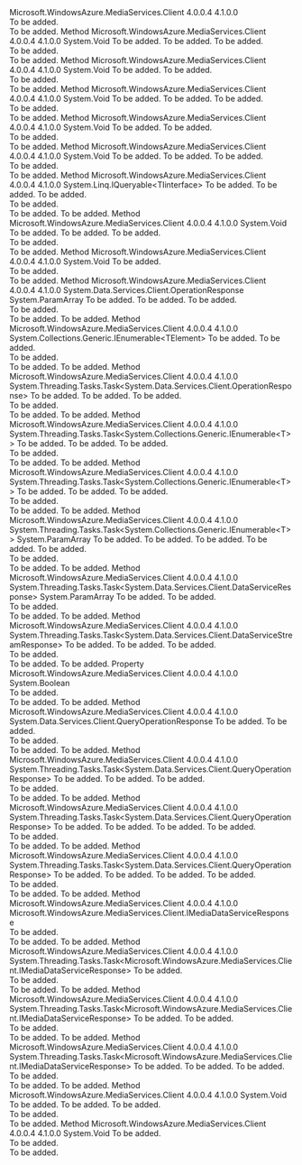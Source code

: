 <Type Name="IMediaDataServiceContext" FullName="Microsoft.WindowsAzure.MediaServices.Client.IMediaDataServiceContext">
  <TypeSignature Language="C#" Value="public interface IMediaDataServiceContext" />
  <TypeSignature Language="ILAsm" Value=".class public interface auto ansi abstract IMediaDataServiceContext" />
  <TypeSignature Language="DocId" Value="T:Microsoft.WindowsAzure.MediaServices.Client.IMediaDataServiceContext" />
  <TypeSignature Language="VB.NET" Value="Public Interface IMediaDataServiceContext" />
  <TypeSignature Language="F#" Value="type IMediaDataServiceContext = interface" />
  <AssemblyInfo>
    <AssemblyName>Microsoft.WindowsAzure.MediaServices.Client</AssemblyName>
    <AssemblyVersion>4.0.0.4</AssemblyVersion>
    <AssemblyVersion>4.1.0.0</AssemblyVersion>
  </AssemblyInfo>
  <Interfaces />
  <Docs>
    <summary>To be added.</summary>
    <remarks>To be added.</remarks>
  </Docs>
  <Members>
    <Member MemberName="AddLink">
      <MemberSignature Language="C#" Value="public void AddLink (object source, string sourceProperty, object target);" />
      <MemberSignature Language="ILAsm" Value=".method public hidebysig newslot virtual instance void AddLink(object source, string sourceProperty, object target) cil managed" />
      <MemberSignature Language="DocId" Value="M:Microsoft.WindowsAzure.MediaServices.Client.IMediaDataServiceContext.AddLink(System.Object,System.String,System.Object)" />
      <MemberSignature Language="VB.NET" Value="Public Sub AddLink (source As Object, sourceProperty As String, target As Object)" />
      <MemberSignature Language="F#" Value="abstract member AddLink : obj * string * obj -&gt; unit" Usage="iMediaDataServiceContext.AddLink (source, sourceProperty, target)" />
      <MemberType>Method</MemberType>
      <AssemblyInfo>
        <AssemblyName>Microsoft.WindowsAzure.MediaServices.Client</AssemblyName>
        <AssemblyVersion>4.0.0.4</AssemblyVersion>
        <AssemblyVersion>4.1.0.0</AssemblyVersion>
      </AssemblyInfo>
      <ReturnValue>
        <ReturnType>System.Void</ReturnType>
      </ReturnValue>
      <Parameters>
        <Parameter Name="source" Type="System.Object" />
        <Parameter Name="sourceProperty" Type="System.String" />
        <Parameter Name="target" Type="System.Object" />
      </Parameters>
      <Docs>
        <param name="source">To be added.</param>
        <param name="sourceProperty">To be added.</param>
        <param name="target">To be added.</param>
        <summary>To be added.</summary>
        <remarks>To be added.</remarks>
      </Docs>
    </Member>
    <Member MemberName="AddObject">
      <MemberSignature Language="C#" Value="public void AddObject (string entitySetName, object entity);" />
      <MemberSignature Language="ILAsm" Value=".method public hidebysig newslot virtual instance void AddObject(string entitySetName, object entity) cil managed" />
      <MemberSignature Language="DocId" Value="M:Microsoft.WindowsAzure.MediaServices.Client.IMediaDataServiceContext.AddObject(System.String,System.Object)" />
      <MemberSignature Language="VB.NET" Value="Public Sub AddObject (entitySetName As String, entity As Object)" />
      <MemberSignature Language="F#" Value="abstract member AddObject : string * obj -&gt; unit" Usage="iMediaDataServiceContext.AddObject (entitySetName, entity)" />
      <MemberType>Method</MemberType>
      <AssemblyInfo>
        <AssemblyName>Microsoft.WindowsAzure.MediaServices.Client</AssemblyName>
        <AssemblyVersion>4.0.0.4</AssemblyVersion>
        <AssemblyVersion>4.1.0.0</AssemblyVersion>
      </AssemblyInfo>
      <ReturnValue>
        <ReturnType>System.Void</ReturnType>
      </ReturnValue>
      <Parameters>
        <Parameter Name="entitySetName" Type="System.String" />
        <Parameter Name="entity" Type="System.Object" />
      </Parameters>
      <Docs>
        <param name="entitySetName">To be added.</param>
        <param name="entity">To be added.</param>
        <summary>To be added.</summary>
        <remarks>To be added.</remarks>
      </Docs>
    </Member>
    <Member MemberName="AddRelatedObject">
      <MemberSignature Language="C#" Value="public void AddRelatedObject (object source, string sourceProperty, object target);" />
      <MemberSignature Language="ILAsm" Value=".method public hidebysig newslot virtual instance void AddRelatedObject(object source, string sourceProperty, object target) cil managed" />
      <MemberSignature Language="DocId" Value="M:Microsoft.WindowsAzure.MediaServices.Client.IMediaDataServiceContext.AddRelatedObject(System.Object,System.String,System.Object)" />
      <MemberSignature Language="VB.NET" Value="Public Sub AddRelatedObject (source As Object, sourceProperty As String, target As Object)" />
      <MemberSignature Language="F#" Value="abstract member AddRelatedObject : obj * string * obj -&gt; unit" Usage="iMediaDataServiceContext.AddRelatedObject (source, sourceProperty, target)" />
      <MemberType>Method</MemberType>
      <AssemblyInfo>
        <AssemblyName>Microsoft.WindowsAzure.MediaServices.Client</AssemblyName>
        <AssemblyVersion>4.0.0.4</AssemblyVersion>
        <AssemblyVersion>4.1.0.0</AssemblyVersion>
      </AssemblyInfo>
      <ReturnValue>
        <ReturnType>System.Void</ReturnType>
      </ReturnValue>
      <Parameters>
        <Parameter Name="source" Type="System.Object" />
        <Parameter Name="sourceProperty" Type="System.String" />
        <Parameter Name="target" Type="System.Object" />
      </Parameters>
      <Docs>
        <param name="source">To be added.</param>
        <param name="sourceProperty">To be added.</param>
        <param name="target">To be added.</param>
        <summary>To be added.</summary>
        <remarks>To be added.</remarks>
      </Docs>
    </Member>
    <Member MemberName="AttachTo">
      <MemberSignature Language="C#" Value="public void AttachTo (string entitySetName, object entity);" />
      <MemberSignature Language="ILAsm" Value=".method public hidebysig newslot virtual instance void AttachTo(string entitySetName, object entity) cil managed" />
      <MemberSignature Language="DocId" Value="M:Microsoft.WindowsAzure.MediaServices.Client.IMediaDataServiceContext.AttachTo(System.String,System.Object)" />
      <MemberSignature Language="VB.NET" Value="Public Sub AttachTo (entitySetName As String, entity As Object)" />
      <MemberSignature Language="F#" Value="abstract member AttachTo : string * obj -&gt; unit" Usage="iMediaDataServiceContext.AttachTo (entitySetName, entity)" />
      <MemberType>Method</MemberType>
      <AssemblyInfo>
        <AssemblyName>Microsoft.WindowsAzure.MediaServices.Client</AssemblyName>
        <AssemblyVersion>4.0.0.4</AssemblyVersion>
        <AssemblyVersion>4.1.0.0</AssemblyVersion>
      </AssemblyInfo>
      <ReturnValue>
        <ReturnType>System.Void</ReturnType>
      </ReturnValue>
      <Parameters>
        <Parameter Name="entitySetName" Type="System.String" />
        <Parameter Name="entity" Type="System.Object" />
      </Parameters>
      <Docs>
        <param name="entitySetName">To be added.</param>
        <param name="entity">To be added.</param>
        <summary>To be added.</summary>
        <remarks>To be added.</remarks>
      </Docs>
    </Member>
    <Member MemberName="AttachTo">
      <MemberSignature Language="C#" Value="public void AttachTo (string entitySetName, object entity, string etag);" />
      <MemberSignature Language="ILAsm" Value=".method public hidebysig newslot virtual instance void AttachTo(string entitySetName, object entity, string etag) cil managed" />
      <MemberSignature Language="DocId" Value="M:Microsoft.WindowsAzure.MediaServices.Client.IMediaDataServiceContext.AttachTo(System.String,System.Object,System.String)" />
      <MemberSignature Language="VB.NET" Value="Public Sub AttachTo (entitySetName As String, entity As Object, etag As String)" />
      <MemberSignature Language="F#" Value="abstract member AttachTo : string * obj * string -&gt; unit" Usage="iMediaDataServiceContext.AttachTo (entitySetName, entity, etag)" />
      <MemberType>Method</MemberType>
      <AssemblyInfo>
        <AssemblyName>Microsoft.WindowsAzure.MediaServices.Client</AssemblyName>
        <AssemblyVersion>4.0.0.4</AssemblyVersion>
        <AssemblyVersion>4.1.0.0</AssemblyVersion>
      </AssemblyInfo>
      <ReturnValue>
        <ReturnType>System.Void</ReturnType>
      </ReturnValue>
      <Parameters>
        <Parameter Name="entitySetName" Type="System.String" />
        <Parameter Name="entity" Type="System.Object" />
        <Parameter Name="etag" Type="System.String" />
      </Parameters>
      <Docs>
        <param name="entitySetName">To be added.</param>
        <param name="entity">To be added.</param>
        <param name="etag">To be added.</param>
        <summary>To be added.</summary>
        <remarks>To be added.</remarks>
      </Docs>
    </Member>
    <Member MemberName="CreateQuery&lt;TIinterface,TData&gt;">
      <MemberSignature Language="C#" Value="public System.Linq.IQueryable&lt;TIinterface&gt; CreateQuery&lt;TIinterface,TData&gt; (string entitySetName);" />
      <MemberSignature Language="ILAsm" Value=".method public hidebysig newslot virtual instance class System.Linq.IQueryable`1&lt;!!TIinterface&gt; CreateQuery&lt;TIinterface, TData&gt;(string entitySetName) cil managed" />
      <MemberSignature Language="DocId" Value="M:Microsoft.WindowsAzure.MediaServices.Client.IMediaDataServiceContext.CreateQuery``2(System.String)" />
      <MemberSignature Language="VB.NET" Value="Public Function CreateQuery(Of TIinterface, TData) (entitySetName As String) As IQueryable(Of TIinterface)" />
      <MemberSignature Language="F#" Value="abstract member CreateQuery : string -&gt; System.Linq.IQueryable&lt;'Iinterface&gt;" Usage="iMediaDataServiceContext.CreateQuery entitySetName" />
      <MemberType>Method</MemberType>
      <AssemblyInfo>
        <AssemblyName>Microsoft.WindowsAzure.MediaServices.Client</AssemblyName>
        <AssemblyVersion>4.0.0.4</AssemblyVersion>
        <AssemblyVersion>4.1.0.0</AssemblyVersion>
      </AssemblyInfo>
      <ReturnValue>
        <ReturnType>System.Linq.IQueryable&lt;TIinterface&gt;</ReturnType>
      </ReturnValue>
      <TypeParameters>
        <TypeParameter Name="TIinterface" />
        <TypeParameter Name="TData" />
      </TypeParameters>
      <Parameters>
        <Parameter Name="entitySetName" Type="System.String" />
      </Parameters>
      <Docs>
        <typeparam name="TIinterface">To be added.</typeparam>
        <typeparam name="TData">To be added.</typeparam>
        <param name="entitySetName">To be added.</param>
        <summary>To be added.</summary>
        <returns>To be added.</returns>
        <remarks>To be added.</remarks>
      </Docs>
    </Member>
    <Member MemberName="DeleteLink">
      <MemberSignature Language="C#" Value="public void DeleteLink (object source, string sourceProperty, object target);" />
      <MemberSignature Language="ILAsm" Value=".method public hidebysig newslot virtual instance void DeleteLink(object source, string sourceProperty, object target) cil managed" />
      <MemberSignature Language="DocId" Value="M:Microsoft.WindowsAzure.MediaServices.Client.IMediaDataServiceContext.DeleteLink(System.Object,System.String,System.Object)" />
      <MemberSignature Language="VB.NET" Value="Public Sub DeleteLink (source As Object, sourceProperty As String, target As Object)" />
      <MemberSignature Language="F#" Value="abstract member DeleteLink : obj * string * obj -&gt; unit" Usage="iMediaDataServiceContext.DeleteLink (source, sourceProperty, target)" />
      <MemberType>Method</MemberType>
      <AssemblyInfo>
        <AssemblyName>Microsoft.WindowsAzure.MediaServices.Client</AssemblyName>
        <AssemblyVersion>4.0.0.4</AssemblyVersion>
        <AssemblyVersion>4.1.0.0</AssemblyVersion>
      </AssemblyInfo>
      <ReturnValue>
        <ReturnType>System.Void</ReturnType>
      </ReturnValue>
      <Parameters>
        <Parameter Name="source" Type="System.Object" />
        <Parameter Name="sourceProperty" Type="System.String" />
        <Parameter Name="target" Type="System.Object" />
      </Parameters>
      <Docs>
        <param name="source">To be added.</param>
        <param name="sourceProperty">To be added.</param>
        <param name="target">To be added.</param>
        <summary>To be added.</summary>
        <remarks>To be added.</remarks>
      </Docs>
    </Member>
    <Member MemberName="DeleteObject">
      <MemberSignature Language="C#" Value="public void DeleteObject (object entity);" />
      <MemberSignature Language="ILAsm" Value=".method public hidebysig newslot virtual instance void DeleteObject(object entity) cil managed" />
      <MemberSignature Language="DocId" Value="M:Microsoft.WindowsAzure.MediaServices.Client.IMediaDataServiceContext.DeleteObject(System.Object)" />
      <MemberSignature Language="VB.NET" Value="Public Sub DeleteObject (entity As Object)" />
      <MemberSignature Language="F#" Value="abstract member DeleteObject : obj -&gt; unit" Usage="iMediaDataServiceContext.DeleteObject entity" />
      <MemberType>Method</MemberType>
      <AssemblyInfo>
        <AssemblyName>Microsoft.WindowsAzure.MediaServices.Client</AssemblyName>
        <AssemblyVersion>4.0.0.4</AssemblyVersion>
        <AssemblyVersion>4.1.0.0</AssemblyVersion>
      </AssemblyInfo>
      <ReturnValue>
        <ReturnType>System.Void</ReturnType>
      </ReturnValue>
      <Parameters>
        <Parameter Name="entity" Type="System.Object" />
      </Parameters>
      <Docs>
        <param name="entity">To be added.</param>
        <summary>To be added.</summary>
        <remarks>To be added.</remarks>
      </Docs>
    </Member>
    <Member MemberName="Execute">
      <MemberSignature Language="C#" Value="public System.Data.Services.Client.OperationResponse Execute (Uri requestUri, string httpMethod, params System.Data.Services.Client.OperationParameter[] operationParameters);" />
      <MemberSignature Language="ILAsm" Value=".method public hidebysig newslot virtual instance class System.Data.Services.Client.OperationResponse Execute(class System.Uri requestUri, string httpMethod, class System.Data.Services.Client.OperationParameter[] operationParameters) cil managed" />
      <MemberSignature Language="DocId" Value="M:Microsoft.WindowsAzure.MediaServices.Client.IMediaDataServiceContext.Execute(System.Uri,System.String,System.Data.Services.Client.OperationParameter[])" />
      <MemberSignature Language="VB.NET" Value="Public Function Execute (requestUri As Uri, httpMethod As String, ParamArray operationParameters As OperationParameter()) As OperationResponse" />
      <MemberSignature Language="F#" Value="abstract member Execute : Uri * string * System.Data.Services.Client.OperationParameter[] -&gt; System.Data.Services.Client.OperationResponse" Usage="iMediaDataServiceContext.Execute (requestUri, httpMethod, operationParameters)" />
      <MemberType>Method</MemberType>
      <AssemblyInfo>
        <AssemblyName>Microsoft.WindowsAzure.MediaServices.Client</AssemblyName>
        <AssemblyVersion>4.0.0.4</AssemblyVersion>
        <AssemblyVersion>4.1.0.0</AssemblyVersion>
      </AssemblyInfo>
      <ReturnValue>
        <ReturnType>System.Data.Services.Client.OperationResponse</ReturnType>
      </ReturnValue>
      <Parameters>
        <Parameter Name="requestUri" Type="System.Uri" />
        <Parameter Name="httpMethod" Type="System.String" />
        <Parameter Name="operationParameters" Type="System.Data.Services.Client.OperationParameter[]">
          <Attributes>
            <Attribute>
              <AttributeName>System.ParamArray</AttributeName>
            </Attribute>
          </Attributes>
        </Parameter>
      </Parameters>
      <Docs>
        <param name="requestUri">To be added.</param>
        <param name="httpMethod">To be added.</param>
        <param name="operationParameters">To be added.</param>
        <summary>To be added.</summary>
        <returns>To be added.</returns>
        <remarks>To be added.</remarks>
      </Docs>
    </Member>
    <Member MemberName="Execute&lt;TElement&gt;">
      <MemberSignature Language="C#" Value="public System.Collections.Generic.IEnumerable&lt;TElement&gt; Execute&lt;TElement&gt; (Uri requestUri);" />
      <MemberSignature Language="ILAsm" Value=".method public hidebysig newslot virtual instance class System.Collections.Generic.IEnumerable`1&lt;!!TElement&gt; Execute&lt;TElement&gt;(class System.Uri requestUri) cil managed" />
      <MemberSignature Language="DocId" Value="M:Microsoft.WindowsAzure.MediaServices.Client.IMediaDataServiceContext.Execute``1(System.Uri)" />
      <MemberSignature Language="VB.NET" Value="Public Function Execute(Of TElement) (requestUri As Uri) As IEnumerable(Of TElement)" />
      <MemberSignature Language="F#" Value="abstract member Execute : Uri -&gt; seq&lt;'Element&gt;" Usage="iMediaDataServiceContext.Execute requestUri" />
      <MemberType>Method</MemberType>
      <AssemblyInfo>
        <AssemblyName>Microsoft.WindowsAzure.MediaServices.Client</AssemblyName>
        <AssemblyVersion>4.0.0.4</AssemblyVersion>
        <AssemblyVersion>4.1.0.0</AssemblyVersion>
      </AssemblyInfo>
      <ReturnValue>
        <ReturnType>System.Collections.Generic.IEnumerable&lt;TElement&gt;</ReturnType>
      </ReturnValue>
      <TypeParameters>
        <TypeParameter Name="TElement" />
      </TypeParameters>
      <Parameters>
        <Parameter Name="requestUri" Type="System.Uri" />
      </Parameters>
      <Docs>
        <typeparam name="TElement">To be added.</typeparam>
        <param name="requestUri">To be added.</param>
        <summary>To be added.</summary>
        <returns>To be added.</returns>
        <remarks>To be added.</remarks>
      </Docs>
    </Member>
    <Member MemberName="ExecuteAsync">
      <MemberSignature Language="C#" Value="public System.Threading.Tasks.Task&lt;System.Data.Services.Client.OperationResponse&gt; ExecuteAsync (Uri requestUri, object state, string httpMethod);" />
      <MemberSignature Language="ILAsm" Value=".method public hidebysig newslot virtual instance class System.Threading.Tasks.Task`1&lt;class System.Data.Services.Client.OperationResponse&gt; ExecuteAsync(class System.Uri requestUri, object state, string httpMethod) cil managed" />
      <MemberSignature Language="DocId" Value="M:Microsoft.WindowsAzure.MediaServices.Client.IMediaDataServiceContext.ExecuteAsync(System.Uri,System.Object,System.String)" />
      <MemberSignature Language="VB.NET" Value="Public Function ExecuteAsync (requestUri As Uri, state As Object, httpMethod As String) As Task(Of OperationResponse)" />
      <MemberSignature Language="F#" Value="abstract member ExecuteAsync : Uri * obj * string -&gt; System.Threading.Tasks.Task&lt;System.Data.Services.Client.OperationResponse&gt;" Usage="iMediaDataServiceContext.ExecuteAsync (requestUri, state, httpMethod)" />
      <MemberType>Method</MemberType>
      <AssemblyInfo>
        <AssemblyName>Microsoft.WindowsAzure.MediaServices.Client</AssemblyName>
        <AssemblyVersion>4.0.0.4</AssemblyVersion>
        <AssemblyVersion>4.1.0.0</AssemblyVersion>
      </AssemblyInfo>
      <ReturnValue>
        <ReturnType>System.Threading.Tasks.Task&lt;System.Data.Services.Client.OperationResponse&gt;</ReturnType>
      </ReturnValue>
      <Parameters>
        <Parameter Name="requestUri" Type="System.Uri" />
        <Parameter Name="state" Type="System.Object" />
        <Parameter Name="httpMethod" Type="System.String" />
      </Parameters>
      <Docs>
        <param name="requestUri">To be added.</param>
        <param name="state">To be added.</param>
        <param name="httpMethod">To be added.</param>
        <summary>To be added.</summary>
        <returns>To be added.</returns>
        <remarks>To be added.</remarks>
      </Docs>
    </Member>
    <Member MemberName="ExecuteAsync&lt;T&gt;">
      <MemberSignature Language="C#" Value="public System.Threading.Tasks.Task&lt;System.Collections.Generic.IEnumerable&lt;T&gt;&gt; ExecuteAsync&lt;T&gt; (System.Data.Services.Client.DataServiceQueryContinuation&lt;T&gt; continuation, object state);" />
      <MemberSignature Language="ILAsm" Value=".method public hidebysig newslot virtual instance class System.Threading.Tasks.Task`1&lt;class System.Collections.Generic.IEnumerable`1&lt;!!T&gt;&gt; ExecuteAsync&lt;T&gt;(class System.Data.Services.Client.DataServiceQueryContinuation`1&lt;!!T&gt; continuation, object state) cil managed" />
      <MemberSignature Language="DocId" Value="M:Microsoft.WindowsAzure.MediaServices.Client.IMediaDataServiceContext.ExecuteAsync``1(System.Data.Services.Client.DataServiceQueryContinuation{``0},System.Object)" />
      <MemberSignature Language="VB.NET" Value="Public Function ExecuteAsync(Of T) (continuation As DataServiceQueryContinuation(Of T), state As Object) As Task(Of IEnumerable(Of T))" />
      <MemberSignature Language="F#" Value="abstract member ExecuteAsync : System.Data.Services.Client.DataServiceQueryContinuation&lt;'T&gt; * obj -&gt; System.Threading.Tasks.Task&lt;seq&lt;'T&gt;&gt;" Usage="iMediaDataServiceContext.ExecuteAsync (continuation, state)" />
      <MemberType>Method</MemberType>
      <AssemblyInfo>
        <AssemblyName>Microsoft.WindowsAzure.MediaServices.Client</AssemblyName>
        <AssemblyVersion>4.0.0.4</AssemblyVersion>
        <AssemblyVersion>4.1.0.0</AssemblyVersion>
      </AssemblyInfo>
      <ReturnValue>
        <ReturnType>System.Threading.Tasks.Task&lt;System.Collections.Generic.IEnumerable&lt;T&gt;&gt;</ReturnType>
      </ReturnValue>
      <TypeParameters>
        <TypeParameter Name="T" />
      </TypeParameters>
      <Parameters>
        <Parameter Name="continuation" Type="System.Data.Services.Client.DataServiceQueryContinuation&lt;T&gt;" />
        <Parameter Name="state" Type="System.Object" />
      </Parameters>
      <Docs>
        <typeparam name="T">To be added.</typeparam>
        <param name="continuation">To be added.</param>
        <param name="state">To be added.</param>
        <summary>To be added.</summary>
        <returns>To be added.</returns>
        <remarks>To be added.</remarks>
      </Docs>
    </Member>
    <Member MemberName="ExecuteAsync&lt;T&gt;">
      <MemberSignature Language="C#" Value="public System.Threading.Tasks.Task&lt;System.Collections.Generic.IEnumerable&lt;T&gt;&gt; ExecuteAsync&lt;T&gt; (Uri requestUri, object state);" />
      <MemberSignature Language="ILAsm" Value=".method public hidebysig newslot virtual instance class System.Threading.Tasks.Task`1&lt;class System.Collections.Generic.IEnumerable`1&lt;!!T&gt;&gt; ExecuteAsync&lt;T&gt;(class System.Uri requestUri, object state) cil managed" />
      <MemberSignature Language="DocId" Value="M:Microsoft.WindowsAzure.MediaServices.Client.IMediaDataServiceContext.ExecuteAsync``1(System.Uri,System.Object)" />
      <MemberSignature Language="VB.NET" Value="Public Function ExecuteAsync(Of T) (requestUri As Uri, state As Object) As Task(Of IEnumerable(Of T))" />
      <MemberSignature Language="F#" Value="abstract member ExecuteAsync : Uri * obj -&gt; System.Threading.Tasks.Task&lt;seq&lt;'T&gt;&gt;" Usage="iMediaDataServiceContext.ExecuteAsync (requestUri, state)" />
      <MemberType>Method</MemberType>
      <AssemblyInfo>
        <AssemblyName>Microsoft.WindowsAzure.MediaServices.Client</AssemblyName>
        <AssemblyVersion>4.0.0.4</AssemblyVersion>
        <AssemblyVersion>4.1.0.0</AssemblyVersion>
      </AssemblyInfo>
      <ReturnValue>
        <ReturnType>System.Threading.Tasks.Task&lt;System.Collections.Generic.IEnumerable&lt;T&gt;&gt;</ReturnType>
      </ReturnValue>
      <TypeParameters>
        <TypeParameter Name="T" />
      </TypeParameters>
      <Parameters>
        <Parameter Name="requestUri" Type="System.Uri" />
        <Parameter Name="state" Type="System.Object" />
      </Parameters>
      <Docs>
        <typeparam name="T">To be added.</typeparam>
        <param name="requestUri">To be added.</param>
        <param name="state">To be added.</param>
        <summary>To be added.</summary>
        <returns>To be added.</returns>
        <remarks>To be added.</remarks>
      </Docs>
    </Member>
    <Member MemberName="ExecuteAsync&lt;T&gt;">
      <MemberSignature Language="C#" Value="public System.Threading.Tasks.Task&lt;System.Collections.Generic.IEnumerable&lt;T&gt;&gt; ExecuteAsync&lt;T&gt; (Uri requestUri, string httpMethod, bool singleResult, params System.Data.Services.Client.OperationParameter[] parameters);" />
      <MemberSignature Language="ILAsm" Value=".method public hidebysig newslot virtual instance class System.Threading.Tasks.Task`1&lt;class System.Collections.Generic.IEnumerable`1&lt;!!T&gt;&gt; ExecuteAsync&lt;T&gt;(class System.Uri requestUri, string httpMethod, bool singleResult, class System.Data.Services.Client.OperationParameter[] parameters) cil managed" />
      <MemberSignature Language="DocId" Value="M:Microsoft.WindowsAzure.MediaServices.Client.IMediaDataServiceContext.ExecuteAsync``1(System.Uri,System.String,System.Boolean,System.Data.Services.Client.OperationParameter[])" />
      <MemberSignature Language="VB.NET" Value="Public Function ExecuteAsync(Of T) (requestUri As Uri, httpMethod As String, singleResult As Boolean, ParamArray parameters As OperationParameter()) As Task(Of IEnumerable(Of T))" />
      <MemberSignature Language="F#" Value="abstract member ExecuteAsync : Uri * string * bool * System.Data.Services.Client.OperationParameter[] -&gt; System.Threading.Tasks.Task&lt;seq&lt;'T&gt;&gt;" Usage="iMediaDataServiceContext.ExecuteAsync (requestUri, httpMethod, singleResult, parameters)" />
      <MemberType>Method</MemberType>
      <AssemblyInfo>
        <AssemblyName>Microsoft.WindowsAzure.MediaServices.Client</AssemblyName>
        <AssemblyVersion>4.0.0.4</AssemblyVersion>
        <AssemblyVersion>4.1.0.0</AssemblyVersion>
      </AssemblyInfo>
      <ReturnValue>
        <ReturnType>System.Threading.Tasks.Task&lt;System.Collections.Generic.IEnumerable&lt;T&gt;&gt;</ReturnType>
      </ReturnValue>
      <TypeParameters>
        <TypeParameter Name="T" />
      </TypeParameters>
      <Parameters>
        <Parameter Name="requestUri" Type="System.Uri" />
        <Parameter Name="httpMethod" Type="System.String" />
        <Parameter Name="singleResult" Type="System.Boolean" />
        <Parameter Name="parameters" Type="System.Data.Services.Client.OperationParameter[]">
          <Attributes>
            <Attribute>
              <AttributeName>System.ParamArray</AttributeName>
            </Attribute>
          </Attributes>
        </Parameter>
      </Parameters>
      <Docs>
        <typeparam name="T">To be added.</typeparam>
        <param name="requestUri">To be added.</param>
        <param name="httpMethod">To be added.</param>
        <param name="singleResult">To be added.</param>
        <param name="parameters">To be added.</param>
        <summary>To be added.</summary>
        <returns>To be added.</returns>
        <remarks>To be added.</remarks>
      </Docs>
    </Member>
    <Member MemberName="ExecuteBatchAsync">
      <MemberSignature Language="C#" Value="public System.Threading.Tasks.Task&lt;System.Data.Services.Client.DataServiceResponse&gt; ExecuteBatchAsync (object state, params System.Data.Services.Client.DataServiceRequest[] queries);" />
      <MemberSignature Language="ILAsm" Value=".method public hidebysig newslot virtual instance class System.Threading.Tasks.Task`1&lt;class System.Data.Services.Client.DataServiceResponse&gt; ExecuteBatchAsync(object state, class System.Data.Services.Client.DataServiceRequest[] queries) cil managed" />
      <MemberSignature Language="DocId" Value="M:Microsoft.WindowsAzure.MediaServices.Client.IMediaDataServiceContext.ExecuteBatchAsync(System.Object,System.Data.Services.Client.DataServiceRequest[])" />
      <MemberSignature Language="VB.NET" Value="Public Function ExecuteBatchAsync (state As Object, ParamArray queries As DataServiceRequest()) As Task(Of DataServiceResponse)" />
      <MemberSignature Language="F#" Value="abstract member ExecuteBatchAsync : obj * System.Data.Services.Client.DataServiceRequest[] -&gt; System.Threading.Tasks.Task&lt;System.Data.Services.Client.DataServiceResponse&gt;" Usage="iMediaDataServiceContext.ExecuteBatchAsync (state, queries)" />
      <MemberType>Method</MemberType>
      <AssemblyInfo>
        <AssemblyName>Microsoft.WindowsAzure.MediaServices.Client</AssemblyName>
        <AssemblyVersion>4.0.0.4</AssemblyVersion>
        <AssemblyVersion>4.1.0.0</AssemblyVersion>
      </AssemblyInfo>
      <ReturnValue>
        <ReturnType>System.Threading.Tasks.Task&lt;System.Data.Services.Client.DataServiceResponse&gt;</ReturnType>
      </ReturnValue>
      <Parameters>
        <Parameter Name="state" Type="System.Object" />
        <Parameter Name="queries" Type="System.Data.Services.Client.DataServiceRequest[]">
          <Attributes>
            <Attribute>
              <AttributeName>System.ParamArray</AttributeName>
            </Attribute>
          </Attributes>
        </Parameter>
      </Parameters>
      <Docs>
        <param name="state">To be added.</param>
        <param name="queries">To be added.</param>
        <summary>To be added.</summary>
        <returns>To be added.</returns>
        <remarks>To be added.</remarks>
      </Docs>
    </Member>
    <Member MemberName="GetReadStreamAsync">
      <MemberSignature Language="C#" Value="public System.Threading.Tasks.Task&lt;System.Data.Services.Client.DataServiceStreamResponse&gt; GetReadStreamAsync (object entity, System.Data.Services.Client.DataServiceRequestArgs args, object state);" />
      <MemberSignature Language="ILAsm" Value=".method public hidebysig newslot virtual instance class System.Threading.Tasks.Task`1&lt;class System.Data.Services.Client.DataServiceStreamResponse&gt; GetReadStreamAsync(object entity, class System.Data.Services.Client.DataServiceRequestArgs args, object state) cil managed" />
      <MemberSignature Language="DocId" Value="M:Microsoft.WindowsAzure.MediaServices.Client.IMediaDataServiceContext.GetReadStreamAsync(System.Object,System.Data.Services.Client.DataServiceRequestArgs,System.Object)" />
      <MemberSignature Language="VB.NET" Value="Public Function GetReadStreamAsync (entity As Object, args As DataServiceRequestArgs, state As Object) As Task(Of DataServiceStreamResponse)" />
      <MemberSignature Language="F#" Value="abstract member GetReadStreamAsync : obj * System.Data.Services.Client.DataServiceRequestArgs * obj -&gt; System.Threading.Tasks.Task&lt;System.Data.Services.Client.DataServiceStreamResponse&gt;" Usage="iMediaDataServiceContext.GetReadStreamAsync (entity, args, state)" />
      <MemberType>Method</MemberType>
      <AssemblyInfo>
        <AssemblyName>Microsoft.WindowsAzure.MediaServices.Client</AssemblyName>
        <AssemblyVersion>4.0.0.4</AssemblyVersion>
        <AssemblyVersion>4.1.0.0</AssemblyVersion>
      </AssemblyInfo>
      <ReturnValue>
        <ReturnType>System.Threading.Tasks.Task&lt;System.Data.Services.Client.DataServiceStreamResponse&gt;</ReturnType>
      </ReturnValue>
      <Parameters>
        <Parameter Name="entity" Type="System.Object" />
        <Parameter Name="args" Type="System.Data.Services.Client.DataServiceRequestArgs" />
        <Parameter Name="state" Type="System.Object" />
      </Parameters>
      <Docs>
        <param name="entity">To be added.</param>
        <param name="args">To be added.</param>
        <param name="state">To be added.</param>
        <summary>To be added.</summary>
        <returns>To be added.</returns>
        <remarks>To be added.</remarks>
      </Docs>
    </Member>
    <Member MemberName="IgnoreResourceNotFoundException">
      <MemberSignature Language="C#" Value="public bool IgnoreResourceNotFoundException { get; set; }" />
      <MemberSignature Language="ILAsm" Value=".property instance bool IgnoreResourceNotFoundException" />
      <MemberSignature Language="DocId" Value="P:Microsoft.WindowsAzure.MediaServices.Client.IMediaDataServiceContext.IgnoreResourceNotFoundException" />
      <MemberSignature Language="VB.NET" Value="Public Property IgnoreResourceNotFoundException As Boolean" />
      <MemberSignature Language="F#" Value="member this.IgnoreResourceNotFoundException : bool with get, set" Usage="Microsoft.WindowsAzure.MediaServices.Client.IMediaDataServiceContext.IgnoreResourceNotFoundException" />
      <MemberType>Property</MemberType>
      <AssemblyInfo>
        <AssemblyName>Microsoft.WindowsAzure.MediaServices.Client</AssemblyName>
        <AssemblyVersion>4.0.0.4</AssemblyVersion>
        <AssemblyVersion>4.1.0.0</AssemblyVersion>
      </AssemblyInfo>
      <ReturnValue>
        <ReturnType>System.Boolean</ReturnType>
      </ReturnValue>
      <Docs>
        <summary>To be added.</summary>
        <value>To be added.</value>
        <remarks>To be added.</remarks>
      </Docs>
    </Member>
    <Member MemberName="LoadProperty">
      <MemberSignature Language="C#" Value="public System.Data.Services.Client.QueryOperationResponse LoadProperty (object entity, string propertyName);" />
      <MemberSignature Language="ILAsm" Value=".method public hidebysig newslot virtual instance class System.Data.Services.Client.QueryOperationResponse LoadProperty(object entity, string propertyName) cil managed" />
      <MemberSignature Language="DocId" Value="M:Microsoft.WindowsAzure.MediaServices.Client.IMediaDataServiceContext.LoadProperty(System.Object,System.String)" />
      <MemberSignature Language="VB.NET" Value="Public Function LoadProperty (entity As Object, propertyName As String) As QueryOperationResponse" />
      <MemberSignature Language="F#" Value="abstract member LoadProperty : obj * string -&gt; System.Data.Services.Client.QueryOperationResponse" Usage="iMediaDataServiceContext.LoadProperty (entity, propertyName)" />
      <MemberType>Method</MemberType>
      <AssemblyInfo>
        <AssemblyName>Microsoft.WindowsAzure.MediaServices.Client</AssemblyName>
        <AssemblyVersion>4.0.0.4</AssemblyVersion>
        <AssemblyVersion>4.1.0.0</AssemblyVersion>
      </AssemblyInfo>
      <ReturnValue>
        <ReturnType>System.Data.Services.Client.QueryOperationResponse</ReturnType>
      </ReturnValue>
      <Parameters>
        <Parameter Name="entity" Type="System.Object" />
        <Parameter Name="propertyName" Type="System.String" />
      </Parameters>
      <Docs>
        <param name="entity">To be added.</param>
        <param name="propertyName">To be added.</param>
        <summary>To be added.</summary>
        <returns>To be added.</returns>
        <remarks>To be added.</remarks>
      </Docs>
    </Member>
    <Member MemberName="LoadPropertyAsync">
      <MemberSignature Language="C#" Value="public System.Threading.Tasks.Task&lt;System.Data.Services.Client.QueryOperationResponse&gt; LoadPropertyAsync (object entity, string propertyName, object state);" />
      <MemberSignature Language="ILAsm" Value=".method public hidebysig newslot virtual instance class System.Threading.Tasks.Task`1&lt;class System.Data.Services.Client.QueryOperationResponse&gt; LoadPropertyAsync(object entity, string propertyName, object state) cil managed" />
      <MemberSignature Language="DocId" Value="M:Microsoft.WindowsAzure.MediaServices.Client.IMediaDataServiceContext.LoadPropertyAsync(System.Object,System.String,System.Object)" />
      <MemberSignature Language="VB.NET" Value="Public Function LoadPropertyAsync (entity As Object, propertyName As String, state As Object) As Task(Of QueryOperationResponse)" />
      <MemberSignature Language="F#" Value="abstract member LoadPropertyAsync : obj * string * obj -&gt; System.Threading.Tasks.Task&lt;System.Data.Services.Client.QueryOperationResponse&gt;" Usage="iMediaDataServiceContext.LoadPropertyAsync (entity, propertyName, state)" />
      <MemberType>Method</MemberType>
      <AssemblyInfo>
        <AssemblyName>Microsoft.WindowsAzure.MediaServices.Client</AssemblyName>
        <AssemblyVersion>4.0.0.4</AssemblyVersion>
        <AssemblyVersion>4.1.0.0</AssemblyVersion>
      </AssemblyInfo>
      <ReturnValue>
        <ReturnType>System.Threading.Tasks.Task&lt;System.Data.Services.Client.QueryOperationResponse&gt;</ReturnType>
      </ReturnValue>
      <Parameters>
        <Parameter Name="entity" Type="System.Object" />
        <Parameter Name="propertyName" Type="System.String" />
        <Parameter Name="state" Type="System.Object" />
      </Parameters>
      <Docs>
        <param name="entity">To be added.</param>
        <param name="propertyName">To be added.</param>
        <param name="state">To be added.</param>
        <summary>To be added.</summary>
        <returns>To be added.</returns>
        <remarks>To be added.</remarks>
      </Docs>
    </Member>
    <Member MemberName="LoadPropertyAsync">
      <MemberSignature Language="C#" Value="public System.Threading.Tasks.Task&lt;System.Data.Services.Client.QueryOperationResponse&gt; LoadPropertyAsync (object entity, string propertyName, System.Data.Services.Client.DataServiceQueryContinuation continuation, object state);" />
      <MemberSignature Language="ILAsm" Value=".method public hidebysig newslot virtual instance class System.Threading.Tasks.Task`1&lt;class System.Data.Services.Client.QueryOperationResponse&gt; LoadPropertyAsync(object entity, string propertyName, class System.Data.Services.Client.DataServiceQueryContinuation continuation, object state) cil managed" />
      <MemberSignature Language="DocId" Value="M:Microsoft.WindowsAzure.MediaServices.Client.IMediaDataServiceContext.LoadPropertyAsync(System.Object,System.String,System.Data.Services.Client.DataServiceQueryContinuation,System.Object)" />
      <MemberSignature Language="VB.NET" Value="Public Function LoadPropertyAsync (entity As Object, propertyName As String, continuation As DataServiceQueryContinuation, state As Object) As Task(Of QueryOperationResponse)" />
      <MemberSignature Language="F#" Value="abstract member LoadPropertyAsync : obj * string * System.Data.Services.Client.DataServiceQueryContinuation * obj -&gt; System.Threading.Tasks.Task&lt;System.Data.Services.Client.QueryOperationResponse&gt;" Usage="iMediaDataServiceContext.LoadPropertyAsync (entity, propertyName, continuation, state)" />
      <MemberType>Method</MemberType>
      <AssemblyInfo>
        <AssemblyName>Microsoft.WindowsAzure.MediaServices.Client</AssemblyName>
        <AssemblyVersion>4.0.0.4</AssemblyVersion>
        <AssemblyVersion>4.1.0.0</AssemblyVersion>
      </AssemblyInfo>
      <ReturnValue>
        <ReturnType>System.Threading.Tasks.Task&lt;System.Data.Services.Client.QueryOperationResponse&gt;</ReturnType>
      </ReturnValue>
      <Parameters>
        <Parameter Name="entity" Type="System.Object" />
        <Parameter Name="propertyName" Type="System.String" />
        <Parameter Name="continuation" Type="System.Data.Services.Client.DataServiceQueryContinuation" />
        <Parameter Name="state" Type="System.Object" />
      </Parameters>
      <Docs>
        <param name="entity">To be added.</param>
        <param name="propertyName">To be added.</param>
        <param name="continuation">To be added.</param>
        <param name="state">To be added.</param>
        <summary>To be added.</summary>
        <returns>To be added.</returns>
        <remarks>To be added.</remarks>
      </Docs>
    </Member>
    <Member MemberName="LoadPropertyAsync">
      <MemberSignature Language="C#" Value="public System.Threading.Tasks.Task&lt;System.Data.Services.Client.QueryOperationResponse&gt; LoadPropertyAsync (object entity, string propertyName, Uri nextLinkUri, object state);" />
      <MemberSignature Language="ILAsm" Value=".method public hidebysig newslot virtual instance class System.Threading.Tasks.Task`1&lt;class System.Data.Services.Client.QueryOperationResponse&gt; LoadPropertyAsync(object entity, string propertyName, class System.Uri nextLinkUri, object state) cil managed" />
      <MemberSignature Language="DocId" Value="M:Microsoft.WindowsAzure.MediaServices.Client.IMediaDataServiceContext.LoadPropertyAsync(System.Object,System.String,System.Uri,System.Object)" />
      <MemberSignature Language="VB.NET" Value="Public Function LoadPropertyAsync (entity As Object, propertyName As String, nextLinkUri As Uri, state As Object) As Task(Of QueryOperationResponse)" />
      <MemberSignature Language="F#" Value="abstract member LoadPropertyAsync : obj * string * Uri * obj -&gt; System.Threading.Tasks.Task&lt;System.Data.Services.Client.QueryOperationResponse&gt;" Usage="iMediaDataServiceContext.LoadPropertyAsync (entity, propertyName, nextLinkUri, state)" />
      <MemberType>Method</MemberType>
      <AssemblyInfo>
        <AssemblyName>Microsoft.WindowsAzure.MediaServices.Client</AssemblyName>
        <AssemblyVersion>4.0.0.4</AssemblyVersion>
        <AssemblyVersion>4.1.0.0</AssemblyVersion>
      </AssemblyInfo>
      <ReturnValue>
        <ReturnType>System.Threading.Tasks.Task&lt;System.Data.Services.Client.QueryOperationResponse&gt;</ReturnType>
      </ReturnValue>
      <Parameters>
        <Parameter Name="entity" Type="System.Object" />
        <Parameter Name="propertyName" Type="System.String" />
        <Parameter Name="nextLinkUri" Type="System.Uri" />
        <Parameter Name="state" Type="System.Object" />
      </Parameters>
      <Docs>
        <param name="entity">To be added.</param>
        <param name="propertyName">To be added.</param>
        <param name="nextLinkUri">To be added.</param>
        <param name="state">To be added.</param>
        <summary>To be added.</summary>
        <returns>To be added.</returns>
        <remarks>To be added.</remarks>
      </Docs>
    </Member>
    <Member MemberName="SaveChanges">
      <MemberSignature Language="C#" Value="public Microsoft.WindowsAzure.MediaServices.Client.IMediaDataServiceResponse SaveChanges ();" />
      <MemberSignature Language="ILAsm" Value=".method public hidebysig newslot virtual instance class Microsoft.WindowsAzure.MediaServices.Client.IMediaDataServiceResponse SaveChanges() cil managed" />
      <MemberSignature Language="DocId" Value="M:Microsoft.WindowsAzure.MediaServices.Client.IMediaDataServiceContext.SaveChanges" />
      <MemberSignature Language="VB.NET" Value="Public Function SaveChanges () As IMediaDataServiceResponse" />
      <MemberSignature Language="F#" Value="abstract member SaveChanges : unit -&gt; Microsoft.WindowsAzure.MediaServices.Client.IMediaDataServiceResponse" Usage="iMediaDataServiceContext.SaveChanges " />
      <MemberType>Method</MemberType>
      <AssemblyInfo>
        <AssemblyName>Microsoft.WindowsAzure.MediaServices.Client</AssemblyName>
        <AssemblyVersion>4.0.0.4</AssemblyVersion>
        <AssemblyVersion>4.1.0.0</AssemblyVersion>
      </AssemblyInfo>
      <ReturnValue>
        <ReturnType>Microsoft.WindowsAzure.MediaServices.Client.IMediaDataServiceResponse</ReturnType>
      </ReturnValue>
      <Parameters />
      <Docs>
        <summary>To be added.</summary>
        <returns>To be added.</returns>
        <remarks>To be added.</remarks>
      </Docs>
    </Member>
    <Member MemberName="SaveChangesAsync">
      <MemberSignature Language="C#" Value="public System.Threading.Tasks.Task&lt;Microsoft.WindowsAzure.MediaServices.Client.IMediaDataServiceResponse&gt; SaveChangesAsync (object state);" />
      <MemberSignature Language="ILAsm" Value=".method public hidebysig newslot virtual instance class System.Threading.Tasks.Task`1&lt;class Microsoft.WindowsAzure.MediaServices.Client.IMediaDataServiceResponse&gt; SaveChangesAsync(object state) cil managed" />
      <MemberSignature Language="DocId" Value="M:Microsoft.WindowsAzure.MediaServices.Client.IMediaDataServiceContext.SaveChangesAsync(System.Object)" />
      <MemberSignature Language="VB.NET" Value="Public Function SaveChangesAsync (state As Object) As Task(Of IMediaDataServiceResponse)" />
      <MemberSignature Language="F#" Value="abstract member SaveChangesAsync : obj -&gt; System.Threading.Tasks.Task&lt;Microsoft.WindowsAzure.MediaServices.Client.IMediaDataServiceResponse&gt;" Usage="iMediaDataServiceContext.SaveChangesAsync state" />
      <MemberType>Method</MemberType>
      <AssemblyInfo>
        <AssemblyName>Microsoft.WindowsAzure.MediaServices.Client</AssemblyName>
        <AssemblyVersion>4.0.0.4</AssemblyVersion>
        <AssemblyVersion>4.1.0.0</AssemblyVersion>
      </AssemblyInfo>
      <ReturnValue>
        <ReturnType>System.Threading.Tasks.Task&lt;Microsoft.WindowsAzure.MediaServices.Client.IMediaDataServiceResponse&gt;</ReturnType>
      </ReturnValue>
      <Parameters>
        <Parameter Name="state" Type="System.Object" />
      </Parameters>
      <Docs>
        <param name="state">To be added.</param>
        <summary>To be added.</summary>
        <returns>To be added.</returns>
        <remarks>To be added.</remarks>
      </Docs>
    </Member>
    <Member MemberName="SaveChangesAsync">
      <MemberSignature Language="C#" Value="public System.Threading.Tasks.Task&lt;Microsoft.WindowsAzure.MediaServices.Client.IMediaDataServiceResponse&gt; SaveChangesAsync (System.Data.Services.Client.SaveChangesOptions options, object state);" />
      <MemberSignature Language="ILAsm" Value=".method public hidebysig newslot virtual instance class System.Threading.Tasks.Task`1&lt;class Microsoft.WindowsAzure.MediaServices.Client.IMediaDataServiceResponse&gt; SaveChangesAsync(valuetype System.Data.Services.Client.SaveChangesOptions options, object state) cil managed" />
      <MemberSignature Language="DocId" Value="M:Microsoft.WindowsAzure.MediaServices.Client.IMediaDataServiceContext.SaveChangesAsync(System.Data.Services.Client.SaveChangesOptions,System.Object)" />
      <MemberSignature Language="VB.NET" Value="Public Function SaveChangesAsync (options As SaveChangesOptions, state As Object) As Task(Of IMediaDataServiceResponse)" />
      <MemberSignature Language="F#" Value="abstract member SaveChangesAsync : System.Data.Services.Client.SaveChangesOptions * obj -&gt; System.Threading.Tasks.Task&lt;Microsoft.WindowsAzure.MediaServices.Client.IMediaDataServiceResponse&gt;" Usage="iMediaDataServiceContext.SaveChangesAsync (options, state)" />
      <MemberType>Method</MemberType>
      <AssemblyInfo>
        <AssemblyName>Microsoft.WindowsAzure.MediaServices.Client</AssemblyName>
        <AssemblyVersion>4.0.0.4</AssemblyVersion>
        <AssemblyVersion>4.1.0.0</AssemblyVersion>
      </AssemblyInfo>
      <ReturnValue>
        <ReturnType>System.Threading.Tasks.Task&lt;Microsoft.WindowsAzure.MediaServices.Client.IMediaDataServiceResponse&gt;</ReturnType>
      </ReturnValue>
      <Parameters>
        <Parameter Name="options" Type="System.Data.Services.Client.SaveChangesOptions" />
        <Parameter Name="state" Type="System.Object" />
      </Parameters>
      <Docs>
        <param name="options">To be added.</param>
        <param name="state">To be added.</param>
        <summary>To be added.</summary>
        <returns>To be added.</returns>
        <remarks>To be added.</remarks>
      </Docs>
    </Member>
    <Member MemberName="SaveChangesAsync">
      <MemberSignature Language="C#" Value="public System.Threading.Tasks.Task&lt;Microsoft.WindowsAzure.MediaServices.Client.IMediaDataServiceResponse&gt; SaveChangesAsync (System.Data.Services.Client.SaveChangesOptions options, object state, System.Threading.CancellationToken token);" />
      <MemberSignature Language="ILAsm" Value=".method public hidebysig newslot virtual instance class System.Threading.Tasks.Task`1&lt;class Microsoft.WindowsAzure.MediaServices.Client.IMediaDataServiceResponse&gt; SaveChangesAsync(valuetype System.Data.Services.Client.SaveChangesOptions options, object state, valuetype System.Threading.CancellationToken token) cil managed" />
      <MemberSignature Language="DocId" Value="M:Microsoft.WindowsAzure.MediaServices.Client.IMediaDataServiceContext.SaveChangesAsync(System.Data.Services.Client.SaveChangesOptions,System.Object,System.Threading.CancellationToken)" />
      <MemberSignature Language="VB.NET" Value="Public Function SaveChangesAsync (options As SaveChangesOptions, state As Object, token As CancellationToken) As Task(Of IMediaDataServiceResponse)" />
      <MemberSignature Language="F#" Value="abstract member SaveChangesAsync : System.Data.Services.Client.SaveChangesOptions * obj * System.Threading.CancellationToken -&gt; System.Threading.Tasks.Task&lt;Microsoft.WindowsAzure.MediaServices.Client.IMediaDataServiceResponse&gt;" Usage="iMediaDataServiceContext.SaveChangesAsync (options, state, token)" />
      <MemberType>Method</MemberType>
      <AssemblyInfo>
        <AssemblyName>Microsoft.WindowsAzure.MediaServices.Client</AssemblyName>
        <AssemblyVersion>4.0.0.4</AssemblyVersion>
        <AssemblyVersion>4.1.0.0</AssemblyVersion>
      </AssemblyInfo>
      <ReturnValue>
        <ReturnType>System.Threading.Tasks.Task&lt;Microsoft.WindowsAzure.MediaServices.Client.IMediaDataServiceResponse&gt;</ReturnType>
      </ReturnValue>
      <Parameters>
        <Parameter Name="options" Type="System.Data.Services.Client.SaveChangesOptions" />
        <Parameter Name="state" Type="System.Object" />
        <Parameter Name="token" Type="System.Threading.CancellationToken" />
      </Parameters>
      <Docs>
        <param name="options">To be added.</param>
        <param name="state">To be added.</param>
        <param name="token">To be added.</param>
        <summary>To be added.</summary>
        <returns>To be added.</returns>
        <remarks>To be added.</remarks>
      </Docs>
    </Member>
    <Member MemberName="SetLink">
      <MemberSignature Language="C#" Value="public void SetLink (object source, string sourceProperty, object target);" />
      <MemberSignature Language="ILAsm" Value=".method public hidebysig newslot virtual instance void SetLink(object source, string sourceProperty, object target) cil managed" />
      <MemberSignature Language="DocId" Value="M:Microsoft.WindowsAzure.MediaServices.Client.IMediaDataServiceContext.SetLink(System.Object,System.String,System.Object)" />
      <MemberSignature Language="VB.NET" Value="Public Sub SetLink (source As Object, sourceProperty As String, target As Object)" />
      <MemberSignature Language="F#" Value="abstract member SetLink : obj * string * obj -&gt; unit" Usage="iMediaDataServiceContext.SetLink (source, sourceProperty, target)" />
      <MemberType>Method</MemberType>
      <AssemblyInfo>
        <AssemblyName>Microsoft.WindowsAzure.MediaServices.Client</AssemblyName>
        <AssemblyVersion>4.0.0.4</AssemblyVersion>
        <AssemblyVersion>4.1.0.0</AssemblyVersion>
      </AssemblyInfo>
      <ReturnValue>
        <ReturnType>System.Void</ReturnType>
      </ReturnValue>
      <Parameters>
        <Parameter Name="source" Type="System.Object" />
        <Parameter Name="sourceProperty" Type="System.String" />
        <Parameter Name="target" Type="System.Object" />
      </Parameters>
      <Docs>
        <param name="source">To be added.</param>
        <param name="sourceProperty">To be added.</param>
        <param name="target">To be added.</param>
        <summary>To be added.</summary>
        <remarks>To be added.</remarks>
      </Docs>
    </Member>
    <Member MemberName="UpdateObject">
      <MemberSignature Language="C#" Value="public void UpdateObject (object entity);" />
      <MemberSignature Language="ILAsm" Value=".method public hidebysig newslot virtual instance void UpdateObject(object entity) cil managed" />
      <MemberSignature Language="DocId" Value="M:Microsoft.WindowsAzure.MediaServices.Client.IMediaDataServiceContext.UpdateObject(System.Object)" />
      <MemberSignature Language="VB.NET" Value="Public Sub UpdateObject (entity As Object)" />
      <MemberSignature Language="F#" Value="abstract member UpdateObject : obj -&gt; unit" Usage="iMediaDataServiceContext.UpdateObject entity" />
      <MemberType>Method</MemberType>
      <AssemblyInfo>
        <AssemblyName>Microsoft.WindowsAzure.MediaServices.Client</AssemblyName>
        <AssemblyVersion>4.0.0.4</AssemblyVersion>
        <AssemblyVersion>4.1.0.0</AssemblyVersion>
      </AssemblyInfo>
      <ReturnValue>
        <ReturnType>System.Void</ReturnType>
      </ReturnValue>
      <Parameters>
        <Parameter Name="entity" Type="System.Object" />
      </Parameters>
      <Docs>
        <param name="entity">To be added.</param>
        <summary>To be added.</summary>
        <remarks>To be added.</remarks>
      </Docs>
    </Member>
  </Members>
</Type>